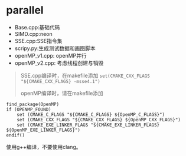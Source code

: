 # parallel
* Base.cpp:基础代码
* SIMD.cpp:neon
* SSE.cpp:SSE指令集
* scripy.py:生成测试数据和画图脚本
* openMP_v1.cpp: openMP并行
* openMP_v2.cpp: 考虑线程创建与销毁


> SSE.cpp编译时，在makefile添加 `set(CMAKE_CXX_FLAGS "${CMAKE_CXX_FLAGS} -msse4.1")`
> 
> openMP编译时，请在makefile添加
```
find_package(OpenMP)
if (OPENMP_FOUND)
    set (CMAKE_C_FLAGS "${CMAKE_C_FLAGS} ${OpenMP_C_FLAGS}")
    set (CMAKE_CXX_FLAGS "${CMAKE_CXX_FLAGS} ${OpenMP_CXX_FLAGS}")
    set (CMAKE_EXE_LINKER_FLAGS "${CMAKE_EXE_LINKER_FLAGS} ${OpenMP_EXE_LINKER_FLAGS}")
endif()
```
使用g++编译，不要使用clang。


